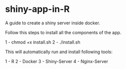 # shiny-app-in-R
A guide to create a shiny server inside docker.

Follow this steps to install all the components of the app.

1 - chmod +x install.sh
2 - ./install.sh

This will automatically run and install following tools:

1 - R
2 - Docker
3 - Shiny-Server
4 - Nginx-Server